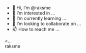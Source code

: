 - 👋 Hi, I’m @raksme
- 👀 I’m interested in ...
- 🌱 I’m currently learning ...
- 💞️ I’m looking to collaborate on ...
- 📫 How to reach me ...

<!---
raksme/raksme is a ✨ special ✨ repository because its `README.md` (this file) appears on your GitHub profile.
You can click the Preview link to take a look at your changes.
--->
<...   
raksme
